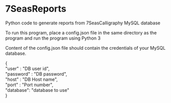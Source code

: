 # 7SeasReports
Python code to generate reports from 7SeasCalligraphy MySQL database

To run this program, place a config.json file in the same directory as 
the program and run the program using Python 3

Content of the config.json file should contain the credentials of your MySQL database.

{  
  "user" : "DB user id",  
  "password" : "DB password",  
  "host" : "DB Host name",  
  "port" : "Port number",  
  "database": "database to use"  
}
